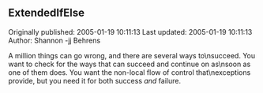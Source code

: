 ## ExtendedIfElse

Originally published: 2005-01-19 10:11:13
Last updated: 2005-01-19 10:11:13
Author: Shannon -jj Behrens

A million things can go wrong, and there are several ways to\nsucceed.  You want to check for the ways that can succeed and continue on as\nsoon as one of them does.  You want the non-local flow of control that\nexceptions provide, but you need it for both success *and* failure.